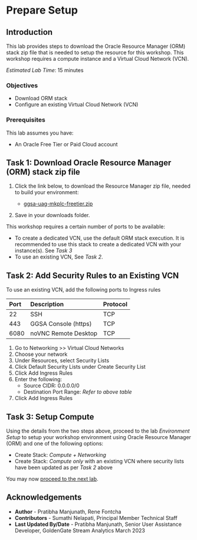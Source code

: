 # Prepare Setup

## Introduction
This lab provides steps to download the Oracle Resource Manager (ORM) stack zip file that is needed to setup the resource for this workshop. This workshop requires a compute instance and a Virtual Cloud Network (VCN).

*Estimated Lab Time*: 15 minutes

### Objectives
-   Download ORM stack
-   Configure an existing Virtual Cloud Network (VCN)

### Prerequisites
This lab assumes you have:
- An Oracle Free Tier or Paid Cloud account

## Task 1: Download Oracle Resource Manager (ORM) stack zip file
1.  Click the link below, to download the Resource Manager zip file, needed to build your environment:

    - [ggsa-uag-mkplc-freetier.zip](https://objectstorage.us-ashburn-1.oraclecloud.com/p/ZuOLyGBxqG7SIXz7MWbFTl2SQaal3-QKChVeRU7vZrw7oWr8s4KsHKoxlr3Bv5_q/n/natdsecurity/b/stack/o/ggsa-uag-mkplc-freetier.zip)

2.  Save in your downloads folder.

This workshop requires a certain number of ports to be available:
- To create a dedicated VCN, use the default ORM stack execution. It is recommended to use this stack to create a dedicated VCN with your instance(s). See *Task 3*
- To use an existing VCN, See *Task 2*.

## Task 2: Add Security Rules to an Existing VCN   
 To use an existing VCN, add the following ports to Ingress rules

| Port           |Description                            |Protocol
| :------------- | :------------------------------------ | :-----------
| 22             | SSH                                   | TCP
| 443            | GGSA Console (https)                  | TCP
| 6080           | noVNC Remote Desktop                  | TCP

1.  Go to Networking >> Virtual Cloud Networks
2.  Choose your network
3.  Under Resources, select Security Lists
4.  Click Default Security Lists under Create Security List
5.  Click Add Ingress Rules
6.  Enter the following:  
    - Source CIDR: 0.0.0.0/0
    - Destination Port Range: *Refer to above table*
7.  Click Add Ingress Rules

## Task 3: Setup Compute   
Using the details from the two steps above, proceed to the lab *Environment Setup* to setup your workshop environment using Oracle Resource Manager (ORM) and one of the following options:
  -  Create Stack:  *Compute + Networking*
  -  Create Stack:  *Compute only* with an existing VCN where security lists have been updated as per *Task 2* above

You may now [proceed to the next lab](#next).

## Acknowledgements

* **Author** - Pratibha Manjunath, Rene Fontcha
* **Contributors** - Sumathi Nelapati, Principal Member Technical Staff
* **Last Updated By/Date** - Pratibha Manjunath, Senior User Assistance Developer, GoldenGate Stream Analytics March 2023